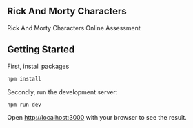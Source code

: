 ## Rick And Morty Characters

Rick And Morty Characters Online Assessment

## Getting Started

First, install packages

```bash
npm install
```

Secondly, run the development server:

```bash
npm run dev
```

Open [http://localhost:3000](http://localhost:3000) with your browser to see the result.

